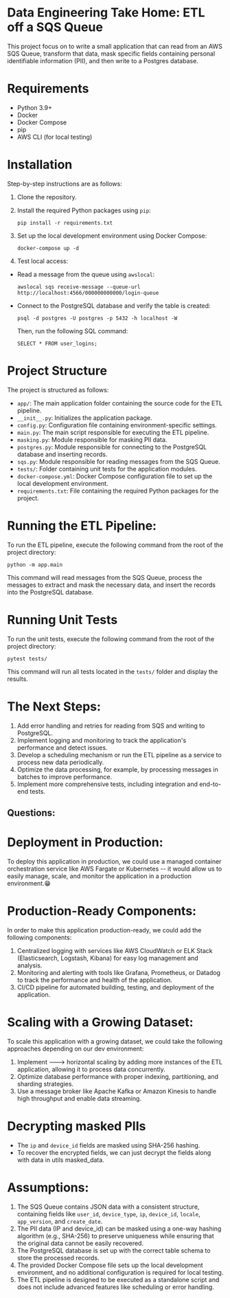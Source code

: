 # Data Engineering Take Home: ETL off a SQS Queue
This project focus on to write a small application that can read from an AWS SQS Queue, transform that data, mask specific fields containing personal identifiable information (PII), and then write to a Postgres database.

# Requirements
- Python 3.9+
- Docker
- Docker Compose
- pip
- AWS CLI (for local testing)

# Installation
Step-by-step instructions are as follows:

1. Clone the repository.

2. Install the required Python packages using `pip`:
    ```
    pip install -r requirements.txt
    ```
3. Set up the local development environment using Docker Compose: 
    ```
    docker-compose up -d
    ```
4. Test local access:

- Read a message from the queue using `awslocal`:

  ```
  awslocal sqs receive-message --queue-url http://localhost:4566/000000000000/login-queue
  ```
- Connect to the PostgreSQL database and verify the table is created:
  ```
  psql -d postgres -U postgres -p 5432 -h localhost -W
  ```
  Then, run the following SQL command:
  ```
  SELECT * FROM user_logins;
  ```
# Project Structure
The project is structured as follows:

- `app/`: The main application folder containing the source code for the ETL pipeline.
- `__init__.py`: Initializes the application package.
- `config.py`: Configuration file containing environment-specific settings.
- `main.py`: The main script responsible for executing the ETL pipeline.
- `masking.py`: Module responsible for masking PII data.
- `postgres.py`: Module responsible for connecting to the PostgreSQL database and inserting records.
- `sqs.py`: Module responsible for reading messages from the SQS Queue.
- `tests/`: Folder containing unit tests for the application modules.
- `docker-compose.yml`: Docker Compose configuration file to set up the local development environment.
- `requirements.txt`: File containing the required Python packages for the project.

# Running the ETL Pipeline: 

To run the ETL pipeline, execute the following command from the root of the project directory: 
```
python -m app.main
```
This command will read messages from the SQS Queue, process the messages to extract and mask the necessary data, and insert the records into the PostgreSQL database.

# Running Unit Tests

To run the unit tests, execute the following command from the root of the project directory:
```
pytest tests/
```
This command will run all tests located in the `tests/` folder and display the results.

# The Next Steps: 

1. Add error handling and retries for reading from SQS and writing to PostgreSQL.
2. Implement logging and monitoring to track the application's performance and detect issues.
3. Develop a scheduling mechanism or run the ETL pipeline as a service to process new data periodically.
4. Optimize the data processing, for example, by processing messages in batches to improve performance.
5. Implement more comprehensive tests, including integration and end-to-end tests.

## Questions:

# Deployment in Production: 

To deploy this application in production, we could use a managed container orchestration service like AWS Fargate or Kubernetes -- it would allow us to easily manage, scale, and monitor the application in a production environment.:grin:

# Production-Ready Components:

In order to make this application production-ready, we could add the following components:

1. Centralized logging with services like AWS CloudWatch or ELK Stack (Elasticsearch, Logstash, Kibana) for easy log management and analysis.
2. Monitoring and alerting with tools like Grafana, Prometheus, or Datadog to track the performance and health of the application.
3. CI/CD pipeline for automated building, testing, and deployment of the application.

# Scaling with a Growing Dataset:

To scale this application with a growing dataset, we could take the following approaches depending on our dev environment:

1. Implement ---> horizontal scaling by adding more instances of the ETL application, allowing it to process data concurrently.
2. Optimize database performance with proper indexing, partitioning, and sharding strategies.
3. Use a message broker like Apache Kafka or Amazon Kinesis to handle high throughput and enable data streaming.

# Decrypting masked PIIs
- The `ip` and `device_id` fields are masked using SHA-256 hashing.
- To recover the encrypted fields, we can just decrypt the fields along with data in utils masked_data.  

# Assumptions: 

1. The SQS Queue contains JSON data with a consistent structure, containing fields like `user_id`, `device_type`, `ip`, `device_id`, `locale`, `app_version`, and `create_date`.
2. The PII data (IP and device_id) can be masked using a one-way hashing algorithm (e.g., SHA-256) to preserve uniqueness while ensuring that the original data cannot be easily recovered.
3. The PostgreSQL database is set up with the correct table schema to store the processed records.
4. The provided Docker Compose file sets up the local development environment, and no additional configuration is required for local testing.
5. The ETL pipeline is designed to be executed as a standalone script and does not include advanced features like scheduling or error handling.
